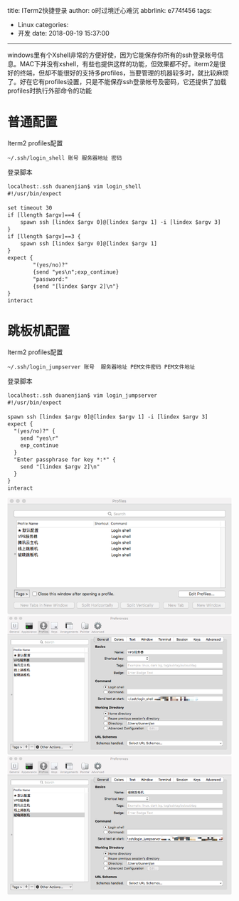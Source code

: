 title: ITerm2快捷登录
author: o时过境迁心难沉
abbrlink: e774f456
tags:
  - Linux
categories:
  - 开发
date: 2018-09-19 15:37:00
---
windows里有个Xshell非常的方便好使，因为它能保存你所有的ssh登录帐号信息。MAC下并没有xshell，有些也提供这样的功能，但效果都不好。iterm2是很好的终端，但却不能很好的支持多profiles，当要管理的机器较多时，就比较麻烦了。好在它有profiles设置，只是不能保存ssh登录帐号及密码，它还提供了加载profiles时执行外部命令的功能

<!-- more -->

# 普通配置

Iterm2 profiles配置
```
~/.ssh/login_shell 账号 服务器地址 密码
```
登录脚本
```
localhost:.ssh duanenjian$ vim login_shell 
#!/usr/bin/expect
 
set timeout 30
if [llength $argv]==4 {
	spawn ssh [lindex $argv 0]@[lindex $argv 1] -i [lindex $argv 3]
}
if [llength $argv]==3 {
	spawn ssh [lindex $argv 0]@[lindex $argv 1]
}
expect {
        "(yes/no)?"
        {send "yes\n";exp_continue}
        "password:"
        {send "[lindex $argv 2]\n"}
}
interact
```
# 跳板机配置
Iterm2 profiles配置
```
~/.ssh/login_jumpserver 账号  服务器地址 PEM文件密码 PEM文件地址
```
登录脚本
```
localhost:.ssh duanenjian$ vim login_jumpserver 
#!/usr/bin/expect

spawn ssh [lindex $argv 0]@[lindex $argv 1] -i [lindex $argv 3]
expect {
  "(yes/no)?" {
    send "yes\r"
    exp_continue
  }
  "Enter passphrase for key *:*" {
    send "[lindex $argv 2]\n"
  }
}
interact
```
![Iterm2_1](/images/iterm_1.png)
![Iterm2_2](/images/iterm_2.png)
![Iterm2_3](/images/iterm_3.png)